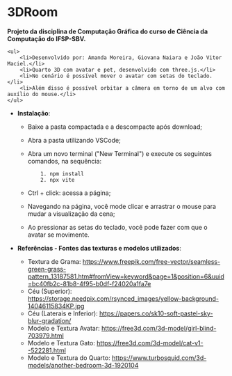 # 3DRoom

**Projeto da disciplina de Computação Gráfica do curso de Ciência da Computação do IFSP-SBV.**
   
    <ul>
        <li>Desenvolvido por: Amanda Moreira, Giovana Naiara e João Vitor Maciel.</li>
        <li>Quarto 3D com avatar e pet, desenvolvido com three.js.</li>
        <li>No cenário é possível mover o avatar com setas do teclado.</li>
        <li>Além disso é possível orbitar a câmera em torno de um alvo com auxílio do mouse.</li>
    </ul>

- **Instalação**:
    - Baixe a pasta compactada e a descompacte após download;
    - Abra a pasta utilizando VSCode;
    - Abra um novo terminal ("New Terminal") e execute os seguintes comandos, na sequência:

              1. npm install
              2. npx vite
      
    - Ctrl + click: acessa a página;
    - Navegando na página, você mode clicar e arrastrar o mouse para mudar a visualização da cena;
    - Ao pressionar as setas do teclado, você pode fazer com que o avatar se movimente.

- **Referências - Fontes das texturas e modelos utilizados**:
  - Textura de Grama: https://www.freepik.com/free-vector/seamless-green-grass-pattern_13187581.htm#fromView=keyword&page=1&position=6&uuid=bc40fb2c-81b8-4f95-b0df-f24020a1fa7e
  - Céu (Superior): https://storage.needpix.com/rsynced_images/yellow-background-14046115834KP.jpg
  - Céu (Laterais e Inferior): https://papers.co/sk10-soft-pastel-sky-blur-gradation/
  - Modelo e Textura Avatar: https://free3d.com/3d-model/girl-blind-703979.html
  - Modelo e Textura Gato: https://free3d.com/3d-model/cat-v1--522281.html
  - Modelo e Textura do Quarto: https://www.turbosquid.com/3d-models/another-bedroom-3d-1920104
